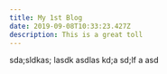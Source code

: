 ```yaml
---
title: My 1st Blog
date: 2019-09-08T10:33:23.427Z
description: This is a great toll
---
```

sda;sldkas; lasdk asdlas kd;a sd;lf a asd
